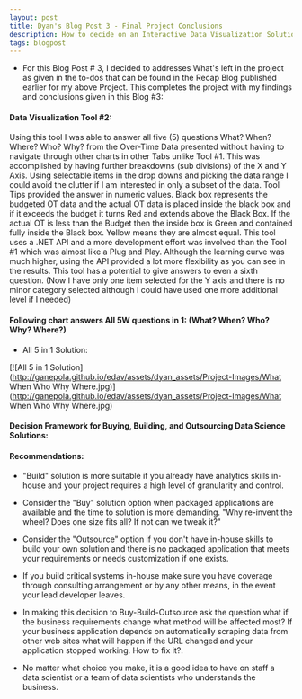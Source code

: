 ```yaml
---
layout: post
title: Dyan's Blog Post 3 - Final Project Conclusions
description: How to decide on an Interactive Data Visualization Solution? 
tags: blogpost
---
```


* For this Blog Post # 3, I decided to addresses What's left in the project as given in the to-dos that can be found in the Recap Blog published earlier for my above Project. This completes the project with my findings and conclusions given in this Blog #3: <br> 


#### Data Visualization Tool #2:

 Using this tool I was able to answer all five (5) questions What? When? Where? Who? Why? from the Over-Time Data presented without having to navigate through other charts in other Tabs unlike Tool #1. This was accomplished by having further breakdowns (sub divisions) of the X and Y Axis. Using selectable items in the drop downs and picking the data range I could avoid the clutter if I am interested in only a subset of the data. Tool Tips provided the answer in numeric values. Black box represents the budgeted OT data and the actual OT data is placed inside the black box and if it exceeds the budget it turns Red and extends above the Black Box. If the actual OT is less than the Budget then the inside box is Green and contained fully inside the Black box. Yellow means they are almost equal. This tool uses a .NET API and a more development effort was involved than the Tool #1 which was almost like a Plug and Play. Although the learning curve was much higher, using the API provided a lot more flexibility as you can see in the results. This tool has a potential to give answers to even a sixth question. (Now I have only one item selected for the Y axis and there is no minor category selected although I could have used one more additional level if I needed) 

#### Following chart answers All 5W questions in 1: (What? When? Who? Why? Where?)

* All 5 in 1 Solution: <br>

[![All 5 in 1 Solution](http://ganepola.github.io/edav/assets/dyan_assets/Project-Images/What When Who Why Where.jpg)](http://ganepola.github.io/edav/assets/dyan_assets/Project-Images/What When Who Why Where.jpg)

#### Decision Framework for Buying, Building, and Outsourcing Data Science Solutions:

#### Recommendations:

* "Build" solution is more suitable if you already have analytics skills in-house and your project requires a high level of granularity and control. 

* Consider the "Buy" solution option when packaged applications are available and the time to solution is more demanding. "Why re-invent the wheel? Does one size fits all? If not can we tweak it?"

* Consider the "Outsource" option if you don't have in-house skills to build your own solution and there is no packaged application that meets your requirements or needs customization if one exists. 

* If you build critical systems in-house make sure you have coverage through consulting arrangement or by any other means, in the event your lead developer leaves. 

* In making this decision to Buy-Build-Outsource ask the question what if the business requirements change what method will be affected most? If your business application depends on automatically scraping data from other web sites what will happen if the URL changed and your application stopped working. How to fix it?.

* No matter what choice you make, it is a good idea to have on staff a data scientist or a team of data scientists who understands the business.    













   